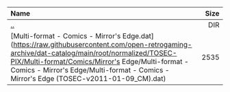 |Name|Size|
|:---|---:|
|[..](../index.html)|DIR|
|[Multi-format - Comics - Mirror's Edge.dat](https://raw.githubusercontent.com/open-retrogaming-archive/dat-catalog/main/root/normalized/TOSEC-PIX/Multi-format/Comics/Mirror's Edge/Multi-format - Comics - Mirror's Edge/Multi-format - Comics - Mirror's Edge (TOSEC-v2011-01-09_CM).dat)|2535|
